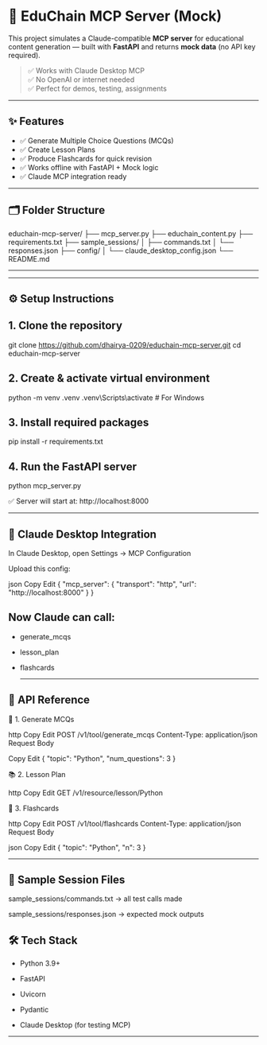 # 🧠 EduChain MCP Server (Mock)

This project simulates a Claude-compatible **MCP server** for educational content generation — built with **FastAPI** and returns **mock data** (no API key required).

> ✅ Works with Claude Desktop MCP  
> ✅ No OpenAI or internet needed  
> ✅ Perfect for demos, testing, assignments

---

## ✨ Features

- ✅ Generate Multiple Choice Questions (MCQs)
- ✅ Create Lesson Plans
- ✅ Produce Flashcards for quick revision
- ✅ Works offline with FastAPI + Mock logic
- ✅ Claude MCP integration ready

---

## 🗂️ Folder Structure

educhain-mcp-server/
├── mcp_server.py
├── educhain_content.py
├── requirements.txt
├── sample_sessions/
│ ├── commands.txt
│ └── responses.json
├── config/
│ └── claude_desktop_config.json
└── README.md

---


---

## ⚙️ Setup Instructions


## 1. Clone the repository
git clone https://github.com/dhairya-0209/educhain-mcp-server.git
cd educhain-mcp-server

## 2. Create & activate virtual environment
python -m venv .venv
.venv\Scripts\activate  # For Windows

## 3. Install required packages
pip install -r requirements.txt

## 4. Run the FastAPI server
python mcp_server.py

✅ Server will start at: http://localhost:8000

---

## 🔌 Claude Desktop Integration

In Claude Desktop, open Settings → MCP Configuration

Upload this config:

json
Copy
Edit
{
  "mcp_server": {
    "transport": "http",
    "url": "http://localhost:8000"
  }
}

## Now Claude can call:

- generate_mcqs

- lesson_plan

- flashcards

   ---

## 📡 API Reference

🧠 1. Generate MCQs

http
Copy
Edit
POST /v1/tool/generate_mcqs
Content-Type: application/json
Request Body


Copy
Edit
{
  "topic": "Python",
  "num_questions": 3
}

📚 2. Lesson Plan

http
Copy
Edit
GET /v1/resource/lesson/Python

🔁 3. Flashcards

http
Copy
Edit
POST /v1/tool/flashcards
Content-Type: application/json
Request Body

json
Copy
Edit
{
  "topic": "Python",
  "n": 3
}

---  

## 🧪 Sample Session Files

sample_sessions/commands.txt → all test calls made

sample_sessions/responses.json → expected mock outputs

## 🛠️ Tech Stack

- Python 3.9+

- FastAPI

- Uvicorn

- Pydantic

- Claude Desktop (for testing MCP)

 ---


